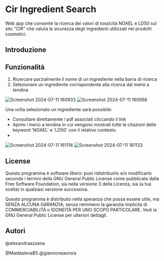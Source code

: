 # Cir Ingredient Search
Web app che consente la ricerca dei valori di tossicità NOAEL e LD50 sul sito "CIR" che valuta la sicurezza degli ingredienti utilizzati nei prodotti cosmetici.

## Introduzione

## Funzionalità
1. Ricercare parzialmente il nome di un ingrediente nella barra di ricerca
2. Selezionare un ingrediente corrispondente alla ricerca dal menù a tendina

![Screenshot 2024-07-11 160933](https://github.com/MaddalenaB5/Streamlit_cosmetici/assets/168538339/191db860-d2db-421e-8a55-cdef16b1d808)
![Screenshot 2024-07-11 160958](https://github.com/MaddalenaB5/Streamlit_cosmetici/assets/168538339/b96c4b97-c6c9-45cc-b67e-4e4a40b15b1f)

Una volta selezionato un ingrediente sarà possibile:
- Consultare direttamente i pdf associati cliccando il link
- Aprire i menù a tendina in cui vengono mostrati tutte le citazioni delle keyword 'NOAEL' e 'LD50' con il relativo contesto.
- 
![Screenshot 2024-07-11 161114](https://github.com/MaddalenaB5/Streamlit_cosmetici/assets/168538339/2a38c57c-4842-47f5-9837-e40ac4fd46a5)
![Screenshot 2024-07-11 161133](https://github.com/MaddalenaB5/Streamlit_cosmetici/assets/168538339/c5fc1333-b83a-4107-95c7-c0cfe238b6cd)



## License

Questo programma è software libero: puoi ridistribuirlo e/o modificarlo
secondo i termini della GNU General Public License come pubblicata dalla
Free Software Foundation, sia nella versione 3 della Licenza, sia
(a tua scelta) in qualsiasi versione successiva.

Questo programma è distribuito nella speranza che possa essere utile,
ma SENZA ALCUNA GARANZIA; senza nemmeno la garanzia implicita di
COMMERCIABILITÀ o IDONEITÀ PER UNO SCOPO PARTICOLARE. Vedi la
GNU General Public License per ulteriori dettagli.

## Autori
@alexandraazzena

@MaddalenaB5
@giannoneaurora


